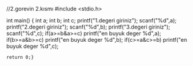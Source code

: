 //2.gorevin 2.kısmı
#include <stdio.h>

int main() {
   int a;
   int b;
   int c;
   printf("1.degeri giriniz");
   scanf("%d",a);
   printf("2.degeri giriniz");
   scanf("%d",b);
   printf("3.degeri giriniz");
   scanf("%d",c);
   if(a>=b&a>=c)
   printf("en buyuk deger %d",a);
   if(b>=a&b>=c)
   printf("en buyuk deger %d",b); 
   if(c>=a&c>=b)
   printf("en buyuk deger %d",c);

    return 0;}
